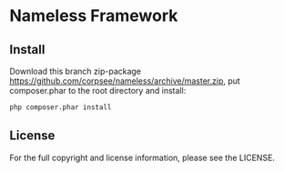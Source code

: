 Nameless Framework
==================

Install
-------
Download this branch zip-package https://github.com/corpsee/nameless/archive/master.zip, put composer.phar to the root directory and install:

```bash
php composer.phar install
```

License
-------
For the full copyright and license information, please see the LICENSE.